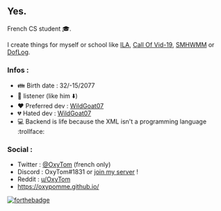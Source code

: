 ## Yes.

French CS student :mortar_board:.

I create things for myself or school like [ILA](https://github.com/oxypomme/ILA), [Call Of Vid-19](https://github.com/oxypomme/CallOfVid-19), [SMHWMM](https://github.com/oxypomme/SimpleMhwModManager) or [DofLog](https://github.com/oxypomme/DofLog).

### Infos :

- :family: Birth date : 32/-15/2077
- :metal: listener (like him :arrow_down:)
- :heart: Preferred dev : [WildGoat07](https://github.com/WildGoat07)
- :broken_heart: Hated dev : [WildGoat07](https://github.com/WildGoat07)
- :computer: Backend is life because the XML isn't a programming language :trollface:

### Social :

- Twitter : [@OxyTom](https://twitter.com/OxyT0m8) (french only)
- Discord : OxyTom#1831 or [join my server](https://discord.com/invite/HgFJsP) !
- Reddit : [u/OxyTom](https://www.reddit.com/user/OxyTom)
- <https://oxypomme.github.io/>

[![forthebadge](https://forthebadge.com/images/badges/made-with-c-sharp.svg)](https://forthebadge.com/)
